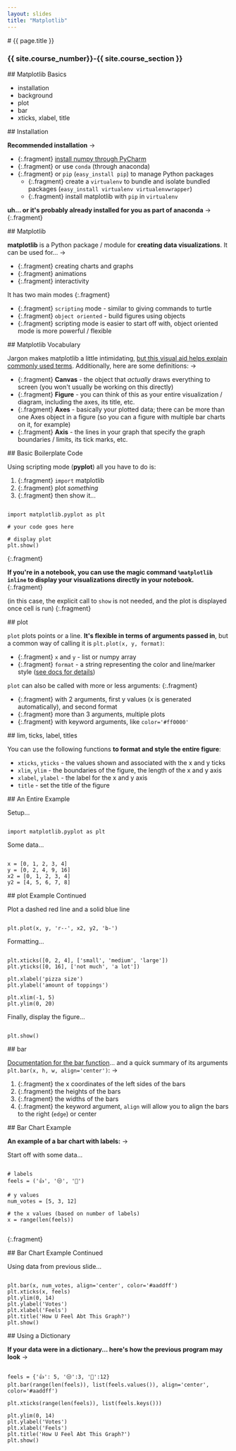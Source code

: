 ```yaml
---
layout: slides
title: "Matplotlib"
---
```


<section markdown="block" class="intro-slide">
# {{ page.title }}

### {{ site.course_number}}-{{ site.course_section }}

<p><small></small></p>
</section>

<section markdown="block">
## Matplotlib Basics

* installation
* background
* plot
* bar
* xticks, xlabel, title

</section>


<section markdown="block">
## Installation

__Recommended installation__ &rarr;

* {:.fragment} [install numpy through PyCharm](../../help.html#installing-packages--modules)
* {:.fragment} or use `conda` (through anaconda) 
* {:.fragment} or `pip` (`easy_install pip`) to manage Python packages
	* {:.fragment} create a `virtualenv` to bundle and isolate bundled packages (`easy_install virtualenv virtualenvwrapper`)
	* {:.fragment} install matplotlib with `pip` in `virtualenv`

__uh... or it's probably already installed for you as part of anaconda__ &rarr;
{:.fragment}


</section>

<section markdown="block">
## Matplotlib

__matplotlib__ is a Python package / module for __creating data visualizations__. It can be used for...  &rarr;

* {:.fragment} creating charts and graphs
* {:.fragment} animations
* {:.fragment} interactivity

It has two main modes
{:.fragment}

* {:.fragment} `scripting` mode - similar to giving commands to turtle
* {:.fragment} `object oriented` - build figures using objects
* {:.fragment} scripting mode is easier to start off with, object oriented mode is more powerful / flexible

</section>

<section markdown="block">
## Matplotlib Vocabulary

Jargon makes matplotlib a little intimidating, [but this visual aid helps explain commonly used terms](https://matplotlib.org/tutorials/introductory/usage.html#parts-of-a-figurea). Additionally, here are some definitions: &rarr;

* {:.fragment} __Canvas__ - the object that _actually_ draws everything to screen (you won't usually be working on this directly)
* {:.fragment} __Figure__ - you can think of this as your entire visualization / diagram, including the axes, its title, etc.
* {:.fragment} __Axes__ - basically your plotted data; there can be more than one Axes object in a figure (so you can a figure with multiple bar charts on it, for example)
* {:.fragment} __Axis__ - the lines in your graph that specify the graph boundaries / limits, its tick marks, etc.
</section>


<section markdown="block">
## Basic Boilerplate Code 

Using scripting mode (__pyplot__) all you have to do is:

1. {:.fragment} `import` matplotlib
2. {:.fragment} plot _something_
3. {:.fragment} then show it...

<pre><code data-trim contenteditable>
import matplotlib.pyplot as plt

# your code goes here

# display plot
plt.show()
</code></pre>
{:.fragment}

__If you're in a notebook, you can use the magic command `%matplotlib inline` to display your visualizations directly in your notebook.__
{:.fragment}

(in this case, the explicit call to `show` is not needed, and the plot is displayed once cell is run)
{:.fragment}


</section>

<section markdown="block">
## plot

`plot` plots points or a line. __It's flexible in terms of arguments passed in__, but a common way of calling it is `plt.plot(x, y, format)`:

* {:.fragment} `x` and `y` - list or numpy array 
* {:.fragment} `format` - a string representing the color and line/marker style ([see docs for details](https://matplotlib.org/api/_as_gen/matplotlib.pyplot.plot.html))

`plot` can also be called with more or less arguments: 
{:.fragment}

* {:.fragment} with 2 arguments, first y values (x is generated automatically), and second format
* {:.fragment} more than 3 arguments, multiple plots
* {:.fragment} with keyword arguments, like `color='#ff0000'`



</section>

<section markdown="block">
## lim, ticks, label, titles

You can use the following functions __to format and style the entire figure__:

* `xticks`, `yticks` - the values shown and associated with the x and y ticks
* `xlim`, `ylim` - the boundaries of the figure, the length of the x and y axis
* `xlabel`, `ylabel` - the label for the x and y axis
* `title` - set the title of the figure

</section>

<section markdown="block">
## An Entire Example

Setup...

<pre><code data-trim contenteditable>
import matplotlib.pyplot as plt
</code></pre>

Some data...

<pre><code data-trim contenteditable>
x = [0, 1, 2, 3, 4]
y = [0, 2, 4, 9, 16]
x2 = [0, 1, 2, 3, 4]
y2 = [4, 5, 6, 7, 8]
</code></pre>

</section>

<section markdown="block">
## plot Example Continued

Plot a dashed red line and a solid blue line

<pre><code data-trim contenteditable>
plt.plot(x, y, 'r--', x2, y2, 'b-')
</code></pre>

Formatting...

<pre><code data-trim contenteditable>
plt.xticks([0, 2, 4], ['small', 'medium', 'large'])
plt.yticks([0, 16], ['not much', 'a lot'])

plt.xlabel('pizza size')
plt.ylabel('amount of toppings')

plt.xlim(-1, 5)
plt.ylim(0, 20)
</code></pre>

Finally, display the figure...

<pre><code data-trim contenteditable>
plt.show()
</code></pre>
</section>

<section markdown="block">
## bar

[Documentation for the bar function](https://matplotlib.org/api/_as_gen/matplotlib.pyplot.bar.html)... and a quick summary of its arguments `plt.bar(x, h, w, align='center')`: &rarr;

1. {:.fragment} the x coordinates of the left sides of the bars
2. {:.fragment} the heights of the bars
3. {:.fragment} the widths of the bars
4. {:.fragment} the keyword argument, `align` will allow you to align the bars to the  right (`edge`) or center
</section>


<section markdown="block">
## Bar Chart Example 

__An example of a bar chart with labels:__ &rarr;

Start off with some data...

<pre><code data-trim contenteditable>
# labels
feels = ('👍', '😒', '🍠')

# y values
num_votes = [5, 3, 12]

# the x values (based on number of labels)
x = range(len(feels))

</code></pre>
{:.fragment}

</section>


<section markdown="block">
## Bar Chart Example Continued

Using data from previous slide...

<pre><code data-trim contenteditable>
plt.bar(x, num_votes, align='center', color='#aaddff')
plt.xticks(x, feels)
plt.ylim(0, 14)
plt.ylabel('Votes')
plt.xlabel('Feels')
plt.title('How U Feel Abt This Graph?')
plt.show()
</code></pre>

</section>

<section markdown="block">
## Using a Dictionary

__If your data were in a dictionary... here's how the previous program may look__ &rarr;

<pre><code data-trim contenteditable>
feels = {'👍': 5, '😒':3, '🍠':12}
plt.bar(range(len(feels)), list(feels.values()), align='center', color='#aaddff')

plt.xticks(range(len(feels)), list(feels.keys()))

plt.ylim(0, 14)
plt.ylabel('Votes')
plt.xlabel('Feels')
plt.title('How U Feel Abt This Graph?')
plt.show()
</code></pre>
</section>
